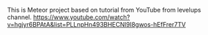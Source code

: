 This is Meteor project based on tutorial from YouTube from levelups channel. 
https://www.youtube.com/watch?v=hgjyr6BPAtA&list=PLLnpHn493BHECNl9I8gwos-hEfFrer7TV